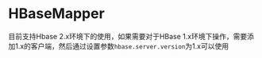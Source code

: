 # HBaseMapper

目前支持Hbase 2.x环境下的使用，如果需要对于HBase 1.x环境下操作，需要添加1.x的客户端，然后通过设置参数`hbase.server.version`为1.x可以使用
